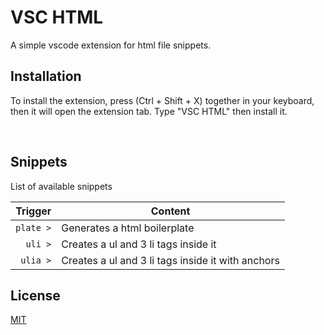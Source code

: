# VSC HTML
A simple vscode extension for html file snippets.


## Installation
To install the extension, press (Ctrl + Shift + X) together in your keyboard, then it will open the extension tab. Type "VSC HTML" then install it.

<br>

## Snippets

List of available snippets

|  Trigger | Content                                                          |
| -------: | ---------------------------------------------------------------- |
|   `plate >`| Generates a html boilerplate                                     |
|   `uli >`  | Creates a ul and 3 li tags inside it         |
|  `ulia >` | Creates a ul and 3 li tags inside it with anchors   |


## License
[MIT](LICENSE)